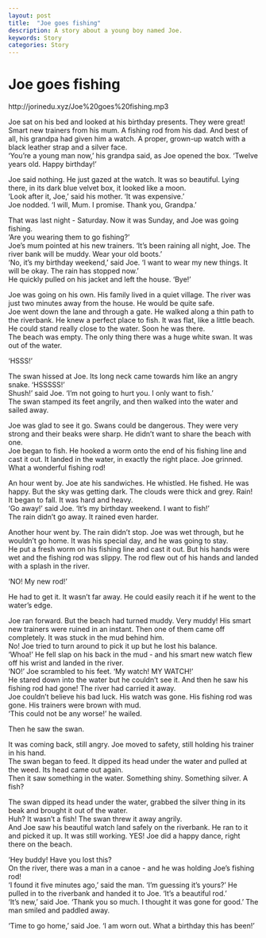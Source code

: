 ```yaml
---
layout: post
title:  "Joe goes fishing"
description: A story about a young boy named Joe.
keywords: Story 
categories: Story
---
```


# Joe goes fishing
<p>http://jorinedu.xyz/Joe%20goes%20fishing.mp3</p>

Joe sat on his bed and looked at his birthday presents. They were great! Smart new trainers from his mum. A fishing rod from his dad. And best of all, his grandpa had given him a watch. A proper, grown-up watch with a black leather strap and a silver face.  
‘You’re a young man now,’ his grandpa said, as Joe opened the box. ‘Twelve years old. Happy birthday!’  

Joe said nothing. He just gazed at the watch. It was so beautiful. Lying there, in its dark blue velvet box, it looked like a moon.  
‘Look after it, Joe,’ said his mother. ‘It was expensive.’  
Joe nodded. ‘I will, Mum. I promise. Thank you, Grandpa.’  

That was last night - Saturday. Now it was Sunday, and Joe was going fishing.  
‘Are you wearing them to go fishing?’  
Joe’s mum pointed at his new trainers. ‘It’s been raining all night, Joe. The river bank will be muddy. Wear your old boots.’  
‘No, it’s my birthday weekend,’ said Joe. ‘I want to wear my new things. It will be okay. The rain has stopped now.’  
He quickly pulled on his jacket and left the house. ‘Bye!’  

Joe was going on his own. His family lived in a quiet village. The river was just two minutes away from the house. He would be quite safe.  
Joe went down the lane and through a gate. He walked along a thin path to the riverbank. He knew a perfect place to fish. It was flat, like a little beach. He could stand really close to the water.
Soon he was there.  
The beach was empty. The only thing there was a huge white swan. It was out of the water.  

‘HSSS!’  

The swan hissed at Joe. Its long neck came towards him like an angry snake. ‘HSSSSS!’  
Shush!’ said Joe. ‘I’m not going to hurt you. I only want to fish.’  
The swan stamped its feet angrily, and then walked into the water and sailed away.  

Joe was glad to see it go. Swans could be dangerous. They were very strong and their beaks were sharp. He didn’t want to share the beach with one.  
Joe began to fish. He hooked a worm onto the end of his fishing line and cast it out. It landed in the water, in exactly the right place. Joe grinned. What a wonderful fishing rod!  

An hour went by. Joe ate his sandwiches. He whistled. He fished. He was happy. But the sky was getting dark. The clouds were thick and grey. Rain! It began to fall. It was hard and heavy.  
‘Go away!’ said Joe. ‘It’s my birthday weekend. I want to fish!’  
The rain didn’t go away. It rained even harder.  

Another hour went by. The rain didn’t stop. Joe was wet through, but he wouldn’t go home. It was his special day, and he was going to stay.  
He put a fresh worm on his fishing line and cast it out. But his hands were wet and the fishing rod was slippy. The rod flew out of his hands and landed with a splash in the river.  

‘NO! My new rod!’  

He had to get it. It wasn’t far away. He could easily reach it if he went to the water’s edge.  

Joe ran forward. But the beach had turned muddy. Very muddy! His smart new trainers were ruined in an instant. Then one of them came off completely. It was stuck in the mud behind him.  
No! Joe tried to turn around to pick it up but he lost his balance.  
‘Whoa!’ He fell slap on his back in the mud - and his smart new watch flew off his wrist and landed in the river.  
‘NO!’ Joe scrambled to his feet. ‘My watch! MY WATCH!’  
He stared down into the water but he couldn’t see it. And then he saw his fishing rod had gone! The river had carried it away.  
Joe couldn’t believe his bad luck. His watch was gone. His fishing rod was gone. His trainers were brown with mud.  
‘This could not be any worse!’ he wailed.  

Then he saw the swan.  


It was coming back, still angry. Joe moved to safety, still holding his trainer in his hand.  
The swan began to feed. It dipped its head under the water and pulled at the weed. Its head came out again.  
Then it saw something in the water. Something shiny. Something silver. A fish?  

The swan dipped its head under the water, grabbed the silver thing in its beak and brought it out of the water.  
Huh? It wasn’t a fish! The swan threw it away angrily.  
And Joe saw his beautiful watch land safely on the riverbank. He ran to it and picked it up. It was still working. YES! Joe did a happy dance, right there on the beach.  

‘Hey buddy! Have you lost this?  
On the river, there was a man in a canoe - and he was holding Joe’s fishing rod!  
‘I found it five minutes ago,’ said the man. ‘I’m guessing it’s yours?’ He pulled in to the riverbank and handed it to Joe. ‘It’s a beautiful rod.’  
‘It’s new,’ said Joe. ‘Thank you so much. I thought it was gone for good.’
The man smiled and paddled away.  

‘Time to go home,’ said Joe. ‘I am worn out. What a birthday this has been!’
